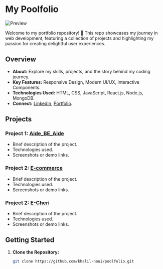 # My Poolfolio

![Preview](url)

Welcome to my portfolio repository! 🌟 This repo showcases my journey in web development, featuring a collection of projects and highlighting my passion for creating delightful user experiences.

## Overview

- **About:** Explore my skills, projects, and the story behind my coding journey.
- **Key Features:** Responsive Design, Modern UI/UX, Interactive Components.
- **Technologies Used:** HTML, CSS, JavaScript, React.js, Node.js, MongoDB.
- **Connect:** [LinkedIn](), [Portfolio]().

## Projects

### Project 1: [Aide_BE_Aide](link)
- Brief description of the project.
- Technologies used.
- Screenshots or demo links.

### Project 2: [E-commerce](link)
- Brief description of the project.
- Technologies used.
- Screenshots or demo links.

### Project 2: [E-Cheri](link)
- Brief description of the project.
- Technologies used.
- Screenshots or demo links.


## Getting Started

1. **Clone the Repository:**
   ```bash
   git clone https://github.com/khalil-noui/poolfolio.git